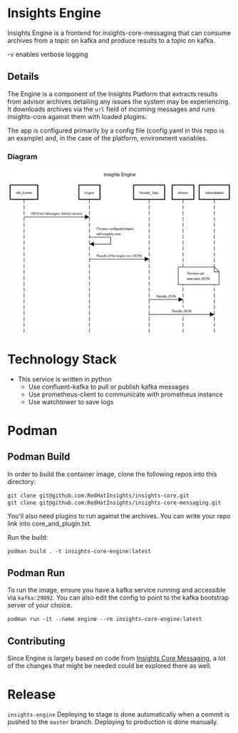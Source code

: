 # Insights Engine

Insights Engine is a frontend for insights-core-messaging that can consume
archives from a topic on kafka and produce results to a topic on kafka.

-v enables verbose logging

## Details

The Engine is a component of the Insights Platform that extracts results from advisor archives detailing any issues the system may be experiencing. It downloads archives via the `url` field of incoming messages and runs insights-core against them with loaded plugins.

The app is configured primarily by a config file (config.yaml in this repo is an example) and, in the case of the platform, environment variables.

### Diagram

![UML](./docs/sequence.png)

# Technology Stack
  - This service is written in python
    - Use confluent-kafka to pull or publish kafka messages
    - Use prometheus-client to communicate with prometheus instance
    - Use watchtower to save logs

# Podman

## Podman Build

In order to build the container image, clone the following repos into this directory:

    git clone git@github.com:RedHatInsights/insights-core.git
    git clone git@github.com:RedHatInsights/insights-core-messaging.git

You'll also need plugins to run against the archives. You can write your repo link into core_and_plugin.txt.

Run the build:

    podman build . -t insights-core-engine:latest

## Podman Run

To run the image, ensure you have a kafka service running and accessible via `kafka:29092`. You can
also edit the config to point to the kafka bootstrap server of your choice.

    podman run -it --name engine --rm insights-core-engine:latest


## Contributing

Since Engine is largely based on code from [Insights Core Messaging](https://www.github.com/RedHatInsights/insights-core-messaging), a lot of the changes that might be needed could be explored there as well.

# Release

`insights-engine`
Deploying to stage is done automatically when a commit is pushed to the `master`
branch. Deploying to production is done manually.  

